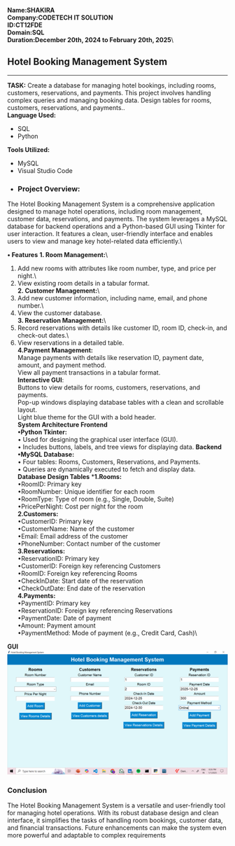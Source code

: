 **Name:SHAKIRA\
Company:CODETECH IT SOLUTION\
ID:CT12FDE\
Domain:SQL\
Duration:December 20th, 2024 to February 20th, 2025**\
## Hotel Booking Management System 
---
**TASK:**
Create a database for managing hotel bookings, including rooms, customers, reservations, and payments. This project involves handling complex queries and managing booking data.
Design tables for rooms, customers, reservations, and
payments..\
**Language Used:**
- SQL
- Python

**Tools Utilized:**
- MySQL
- Visual Studio Code
- ### **Project Overview:**
The Hotel Booking Management System is a comprehensive application designed to manage hotel 
operations, including room management, customer data, reservations, and payments. The system leverages 
a MySQL database for backend operations and a Python-based GUI using Tkinter for user interaction. It 
features a clean, user-friendly interface and enables users to view and manage key hotel-related data 
efficiently.\

**• Features**
**1. Room Management:**\
1. Add new rooms with attributes like room number, type, and price per night.\
2. View existing room details in a tabular format.\
**2. Customer Management:**\
1. Add new customer information, including name, email, and phone number.\
2. View the customer database.\
**3. Reservation Management:**\
1. Record reservations with details like customer ID, room ID, check-in, and check-out dates.\
2. View reservations in a detailed table.\
**4.Payment Management:**\
Manage payments with details like reservation ID, payment date, amount, and payment method.\
View all payment transactions in a tabular format.\
**Interactive GUI**:\
Buttons to view details for rooms, customers, reservations, and payments.\
Pop-up windows displaying database tables with a clean and scrollable layout.\
Light blue theme for the GUI with a bold header.\
**System Architecture Frontend**\
**•Python Tkinter:**\
• Used for designing the graphical user interface (GUI).\
• Includes buttons, labels, and tree views for displaying data.
**Backend**\
**•MySQL Database:**\
• Four tables: Rooms, Customers, Reservations, and Payments.\
• Queries are dynamically executed to fetch and display data.\
**Database Design Tables**
***1.Rooms:**\
•RoomID: Primary key\
•RoomNumber: Unique identifier for each room\
•RoomType: Type of room (e.g., Single, Double, Suite)\
•PricePerNight: Cost per night for the room\
**2.Customers:**\
•CustomerID: Primary key\
•CustomerName: Name of the customer\
•Email: Email address of the customer\
•PhoneNumber: Contact number of the customer\
**3.Reservations:**\
•ReservationID: Primary key\
•CustomerID: Foreign key referencing Customers\
•RoomID: Foreign key referencing Rooms\
•CheckInDate: Start date of the reservation\
•CheckOutDate: End date of the reservation\
**4.Payments:**\
•PaymentID: Primary key\
•ReservationID: Foreign key referencing Reservations\
•PaymentDate: Date of payment\
•Amount: Payment amount\
•PaymentMethod: Mode of payment (e.g., Credit Card, Cash)\

 **GUI**
![Library Management System GUI](https://github.com/shakiraa125/SQL-Task2/blob/main/Task2-Hotel%20Booking%20management%20system/Images/Screenshot%20(244).png)
### Conclusion
The Hotel Booking Management System is a versatile and user-friendly tool for managing hotel operations. 
With its robust database design and clean interface, it simplifies the tasks of handling room bookings, 
customer data, and financial transactions. Future enhancements can make the system even more powerful 
and adaptable to complex requirements
